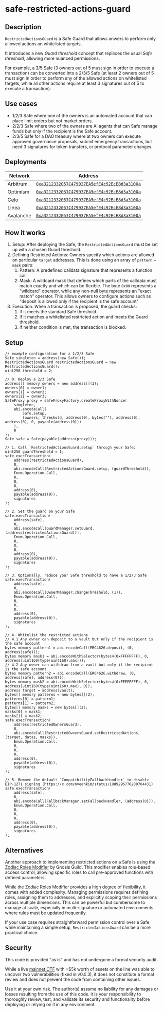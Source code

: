 # safe-restricted-actions-guard

## Description

`RestrictedActionsGuard` is a Safe Guard that allows onwers to perform only allowed actions on whitelisted targets.

It introduces a new *Guard threshold* concept that replaces the usual *Safe threshold*, allowing more nuanced permissions.

For example, a 3/5 Safe (3 owners out of 5 must sign in order to execute a transaction) can be converted into a 2/3/5 Safe (at least 2 owners out of 5 must sign in order to perform any of the allowed actions on whitelisted targets, while all other actions require at least 3 signatures out of 5 to execute a transaction).

## Use cases

- 1/2/3 Safe where one of the owners is an automated account that can place limit orders but not market orders.  
- 2/2/3 Safe where two of the owners are AI agents that can Safe manage funds but only if the recipient is the Safe account.  
- 2/3/5 Safe for a DAO treasury where at two owners can execute approved governance proposals, submit emergency transactions, but need 3 signatures for token transfers, or protocol parameter changes

## Deployments

| Network | Address |
| ------- | ------- |
| Arbitrum | [`0xa3212332057C479937EA5efE4c92EcE8d3a3100a`](https://arbiscan.io/address/0xa3212332057C479937EA5efE4c92EcE8d3a3100a) |
| Optimism | [`0xa3212332057C479937EA5efE4c92EcE8d3a3100a`](https://optimistic.etherscan.io/address/0xa3212332057C479937EA5efE4c92EcE8d3a3100a) |
| Celo | [`0xa3212332057C479937EA5efE4c92EcE8d3a3100a`](https://celoscan.io/address/0xa3212332057C479937EA5efE4c92EcE8d3a3100a) |
| Linea | [`0xa3212332057C479937EA5efE4c92EcE8d3a3100a`](https://lineascan.build/address/0xa3212332057C479937EA5efE4c92EcE8d3a3100a) |
| Avalanche | [`0xa3212332057C479937EA5efE4c92EcE8d3a3100a`](https://snowtrace.io/address/0xa3212332057C479937EA5efE4c92EcE8d3a3100a) |

## How it works

1. Setup: After deploying the Safe, the `RestrictedActionsGuard` must be set up with a chosen Guard threshold.
2. Defining Restricted Actions: Owners specify which actions are allowed on particular `target` addresses. This is done using an array of `pattern` + `mask` pairs:
   1. Pattern: A predefined calldata signature that represents a function call
   2. Mask: A wildcard mask that defines which parts of the calldata must match exactly and which can be flexible. The byte `0x00` represents a "wildcard" operator, while any non-null byte represents an "exact match" operator. This allows owners to configure actions such as "deposit is allowed only if the recipient is the safe account"
3. Execution: When a transaction is proposed, the guard checks:
   1. If it meets the standard Safe threshold.
   2. If it matches a whitelisted restricted action and meets the Guard threshold.
   3. If neither condition is met, the transaction is blocked.

## Setup

```solidity
// example configuration for a 1/2/3 Safe
Safe singleton = address(new Safe());
RestrictedActionsGuard restrictedActionsGuard = new RestrictedActionsGuard();
uint256 threshold = 2;

// 0. Deploy a 2/3 Safe
address[] memory owners = new address[](3);
owners[0] = owner1;
owners[1] = owner2;
owners[2] = owner3;
SafeProxy proxy = safeProxyFactory.createProxyWithNonce(
    singleton,
    abi.encodeCall(
        Safe.setup,
        (owners, threshold, address(0), bytes(""), address(0), address(0), 0, payable(address(0)))
    ),
    0
);
Safe safe = Safe(payable(address(proxy)));

// 1. Call `RestrictedActionsGuard.setup` through your Safe:
uint256 guardThreshold = 1;
safe.execTransaction(
    address(restrictedActionsGuard),
    0,
    abi.encodeCall(RestrictedActionsGuard.setup, (guardThreshold)),
    Enum.Operation.Call,
    0,
    0,
    0,
    address(0),
    payable(address(0)),
    signatures
);

// 2. Set the guard on your Safe
safe.execTransaction(
    address(safe),
    0,
    abi.encodeCall(GuardManager.setGuard, (address(restrictedActionsGuard))),
    Enum.Operation.Call,
    0,
    0,
    0,
    address(0),
    payable(address(0)),
    signatures
);

// 3. Optionally, reduce your Safe threshold to have a 1/2/3 Safe
safe.execTransaction(
    address(safe),
    0,
    abi.encodeCall(OwnerManager.changeThreshold, (1)),
    Enum.Operation.Call,
    0,
    0,
    0,
    address(0),
    payable(address(0)),
    signatures
);

// 4. Whitelist the restricted actions
// 4.1 Any owner can deposit to a vault but only if the recipient is the safe account
bytes memory pattern1 = abi.encodeCall(ERC4626.deposit, (0, address(safe)));
bytes memory mask1 = abi.encodeWithSelector(bytes4(0xFFFFFFFF), 0, address(uint160(type(uint160).max)));
// 4.2 Any owner can withdraw from a vault but only if the recipient is the safe account
bytes memory pattern2 = abi.encodeCall(ERC4626.withdraw, (0, address(safe), address(0)));
bytes memory mask2 = abi.encodeWithSelector(bytes4(0xFFFFFFFF), 0, address(uint160(type(uint160).max), 0));
address target = address(vault);
bytes[] memory patterns = new bytes[](2);
patterns[0] = pattern1;
patterns[1] = pattern2;
bytes[] memory masks = new bytes[](2);
masks[0] = mask1;
masks[1] = mask2;
safe.execTransaction(
    address(restrictedOwnersGuard),
    0,
    abi.encodeCall(RestrictedOwnersGuard.setRestrictedActions, (target, datas, masks)),
    Enum.Operation.Call,
    0,
    0,
    0,
    address(0),
    payable(address(0)),
    signatures
);

// 5. Remove the default `CompatibilityFallbackHandler` to disable EIP-1271 signing (https://x.com/mveehkim/status/1889295776200704431)
safe.execTransaction(
    address(safe),
    0,
    abi.encodeCall(FallbackManager.setFallbackHandler, (address(0))),
    Enum.Operation.Call,
    0,
    0,
    0,
    address(0),
    payable(address(0)),
    signatures
);
```

## Alternatives

Another approach to implementing restricted actions on a Safe is using the [Zodiac Roles Modifier](https://github.com/gnosisguild/zodiac-modifier-roles) by Gnosis Guild. This modifier enables role-based access control, allowing specific roles to call pre-approved functions with defined parameters.

While the Zodiac Roles Modifier provides a high degree of flexibility, it comes with added complexity. Managing permissions requires defining roles, assigning them to addresses, and explicitly scoping their permissions across multiple dimensions. This can be powerful but cumbersome to manage at scale, especially in multi-signature or automated environments where rules must be updated frequently.

If your use case requires straightforward permission control over a Safe while maintaining a simple setup, `RestrictedActionsGuard` can be a more practical choice.

## Security

This code is provided "as is" and has not undergone a formal security audit. 

While a live [mainnet CTF](https://medium.com/@flackoon/your-safe-wallet-guard-might-not-be-enough-523f28924922) with +$5k worth of assets on the line was able to uncover two vulnerabilities (fixed in v0.0.3), it does not constitute a formal review and does not prevent the code from containing other issues.

Use it at your own risk. The author(s) assume no liability for any damages or losses resulting from the use of this code. It is your responsibility to thoroughly review, test, and validate its security and functionality before deploying or relying on it in any environment.
